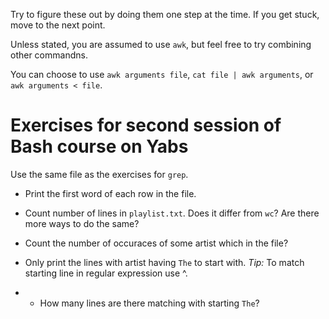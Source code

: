 Try to figure these out by doing them one step at the time. If you get stuck, move to the next point.

Unless stated, you are assumed to use `awk`, but feel free to try combining other commandns.

You can choose to use `awk arguments file`, `cat file | awk arguments`, or `awk arguments < file`.

# Exercises for second session of Bash course on Yabs #

Use the same file as the exercises for `grep`.

* Print the first word of each row in the file.

* Count number of lines in `playlist.txt`. Does it differ from `wc`? Are there more ways to do the same?

* Count the number of occuraces of some artist which in the file?

* Only print the lines with artist having `The` to start with. _Tip:_ To match starting line in regular expression use ^.

* * How many lines are there matching with starting `The`?

